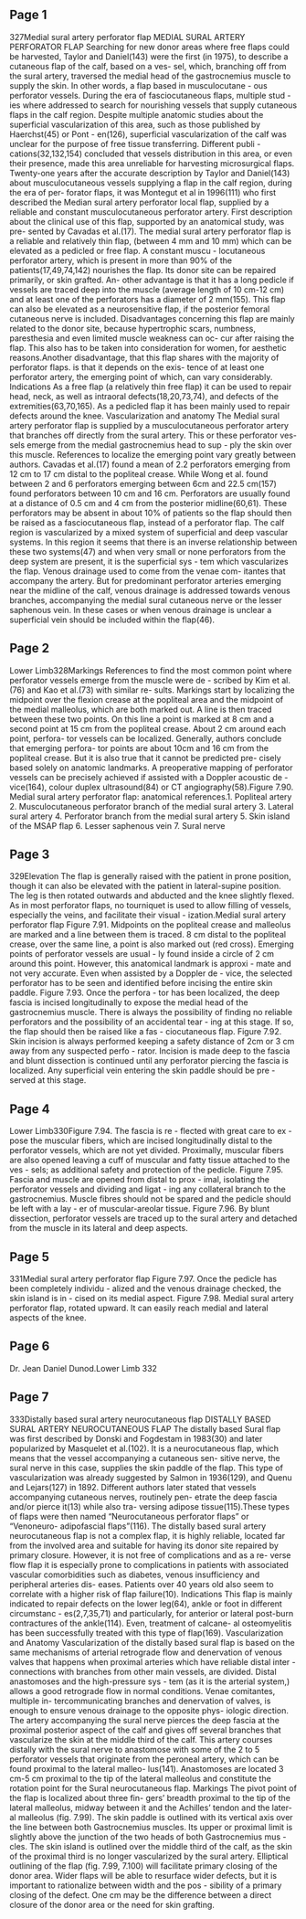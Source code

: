 ## Page 1

327Medial sural artery perforator flap
 MEDIAL SURAL ARTERY PERFORATOR FLAP
Searching for new donor areas where free flaps could 
be harvested, Taylor and Daniel(143) were the first (in 1975), 
to describe a cutaneous flap of the calf, based on a ves-
sel, which, branching off from the sural artery, traversed 
the medial head of the gastrocnemius muscle to supply 
the skin. In other words, a flap based in musculocutane -
ous perforator vessels.
During the era of fasciocutaneous flaps, multiple stud -
ies where addressed to search for nourishing vessels that 
supply cutaneous flaps in the calf region. Despite multiple 
anatomic studies about the superficial vascularization of 
this area, such as those published by Haerchst(45) or Pont -
en(126), superficial vascularization of the calf was unclear 
for the purpose of free tissue transferring. Different publi -
cations(32,132,154) concluded that vessels distribution in this 
area, or even their presence, made this area unreliable for 
harvesting microsurgical flaps.
Twenty-one years after the accurate description by 
Taylor and Daniel(143) about musculocutaneous vessels 
supplying a flap in the calf region, during the era of per-
forator flaps, it was Montegut et al in 1996(111) who first 
described the Median sural artery perforator local flap, 
supplied by a reliable and constant musculocutaneous 
perforator artery. First description about the clinical use 
of this flap, supported by an anatomical study, was pre-
sented by Cavadas et al.(17).
The medial sural artery perforator flap is a reliable and 
relatively thin flap, (between 4 mm and 10 mm) which can 
be elevated as a pedicled or free flap. A constant muscu -
locutaneous perforator artery, which is present in more 
than 90% of the patients(17,49,74,142) nourishes the flap. Its 
donor site can be repaired primarily, or skin grafted. An-
other advantage is that it has a long pedicle if vessels are 
traced deep into the muscle (average length of 10 cm-12 
cm) and at least one of the perforators has a diameter of 
2 mm(155).
This flap can also be elevated as a neurosensitive 
flap, if the posterior femoral cutaneous nerve is included.
Disadvantages concerning this flap are mainly related 
to the donor site, because hypertrophic scars, numbness, 
paresthesia and even limited muscle weakness can oc-
cur after raising the flap. This also has to be taken into 
consideration for women, for aesthetic reasons.Another disadvantage, that this flap shares with the 
majority of perforator flaps. is that it depends on the exis-
tence of at least one perforator artery, the emerging point 
of which, can vary considerably.
Indications
As a free flap (a relatively thin free flap) it can be used 
to repair head, neck, as well as intraoral defects(18,20,73,74), 
and defects of the extremities(63,70,165). As a pedicled flap it 
has been mainly used to repair defects around the knee.
Vascularization and anatomy
The Medial sural artery perforator flap is supplied by 
a musculocutaneous perforator artery that branches off 
directly from the sural artery. This or these perforator ves-
sels emerge from the medial gastrocnemius head to sup -
ply the skin over this muscle. References to localize the 
emerging point vary greatly between authors. Cavadas et 
al.(17) found a mean of 2.2 perforators emerging from 12 
cm to 17 cm distal to the popliteal crease. While Wong et 
al. found between 2 and 6 perforators emerging between 
6cm and 22.5 cm(157) found perforators between 10 cm 
and 16 cm. Perforators are usually found at a distance of 
0.5 cm and 4 cm from the posterior midline(60,61). These 
perforators may be absent in about 10% of patients so 
the flap should then be raised as a fasciocutaneous flap, 
instead of a perforator flap.
The calf region is vascularized by a mixed system of 
superficial and deep vascular systems. In this region it 
seems that there is an inverse relationship between these 
two systems(47) and when very small or none perforators 
from the deep system are present, it is the superficial sys -
tem which vascularizes the flap.
Venous drainage used to come from the venae com-
itantes that accompany the artery. But for predominant 
perforator arteries emerging near the midline of the calf, 
venous drainage is addressed towards venous branches, 
accompanying the medial sural cutaneous nerve or the 
lesser saphenous vein. In these cases or when venous 
drainage is unclear a superficial vein should be included 
within the flap(46).

## Page 2

Lower Limb328Markings
References to find the most common point where 
perforator vessels emerge from the muscle were de -
scribed by Kim et al.(76) and Kao et al.(73) with similar re-
sults. Markings start by localizing the midpoint over the 
flexion crease at the popliteal area and the midpoint of 
the medial malleolus, which are both marked out. A line is 
then traced between these two points. On this line a point 
is marked at 8 cm and a second point at 15 cm from the popliteal crease. About 2 cm around each point, perfora-
tor vessels can be localized.
Generally, authors conclude that emerging perfora-
tor points are about 10cm and 16 cm from the popliteal 
crease. But it is also true that it cannot be predicted pre-
cisely based solely on anatomic landmarks.
A preoperative mapping of perforator vessels can be 
precisely achieved if assisted with a Doppler acoustic de -
vice(164), colour duplex ultrasound(84) or CT angiography(58).Figure 7.90. Medial sural artery perforator flap: anatomical references.1. Popliteal artery
2. Musculocutaneous perforator branch of the 
medial sural artery
3.  Lateral sural artery
4. Perforator branch from the medial sural artery
5. Skin island of the MSAP flap
6.  Lesser saphenous vein
7.  Sural nerve


## Page 3

329Elevation
The flap is generally raised with the patient in prone 
position, though it can also be elevated with the patient in 
lateral-supine position. The leg is then rotated outwards and abducted and the knee slightly flexed. As in most 
perforator flaps, no tourniquet is used to allow filling of 
vessels, especially the veins, and facilitate their visual -
ization.Medial sural artery perforator flap
Figure 7.91. Midpoints on the 
popliteal crease and malleolus 
are marked and a line between 
them is traced. 8 cm distal to the 
popliteal crease, over the same 
line, a point is also marked out 
(red cross). Emerging points of 
perforator vessels are usual -
ly found inside a circle of 2 cm 
around this point. However, this 
anatomical landmark is approxi -
mate and not very accurate. Even 
when assisted by a Doppler de -
vice, the selected perforator has 
to be seen and identified before 
incising the entire skin paddle.
Figure 7.93. Once the perfora -
tor has been localized, the deep 
fascia is incised longitudinally 
to expose the medial head of the 
gastrocnemius muscle. There is 
always the possibility of finding 
no reliable perforators and the 
possibility of an accidental tear -
ing at this stage. If so, the flap 
should then be raised like a fas -
ciocutaneous flap. Figure 7.92. Skin incision is 
always performed keeping a 
safety distance of 2cm or 3 cm 
away from any suspected perfo -
rator. Incision is made deep to 
the fascia and blunt dissection 
is continued until any perforator 
piercing the fascia is localized. 
Any superficial vein entering 
the skin paddle should be pre -
served at this stage.


## Page 4

Lower Limb330Figure 7.94. The fascia is re -
flected with great care to ex -
pose the muscular fibers, which 
are incised longitudinally distal 
to the perforator vessels, which 
are not yet divided. Proximally, 
muscular fibers are also opened 
leaving a cuff of muscular and 
fatty tissue attached to the ves -
sels; as additional safety and 
protection of the pedicle.
Figure 7.95. Fascia and muscle 
are opened from distal to prox -
imal, isolating the perforator 
vessels and dividing and ligat -
ing any collateral branch to the 
gastrocnemius. Muscle fibres 
should not be spared and the 
pedicle should be left with a lay -
er of muscular-areolar tissue.
Figure 7.96. By blunt dissection, 
perforator vessels are traced up 
to the sural artery and detached 
from the muscle in its lateral 
and deep aspects.


## Page 5

331Medial sural artery perforator flap
Figure 7.97. Once the pedicle 
has been completely individu -
alized and the venous drainage 
checked, the skin island is in -
cised on its medial aspect.
Figure 7.98. Medial sural artery 
perforator flap, rotated upward. 
It can easily reach medial and 
lateral aspects of the knee.


## Page 6

Dr. Jean Daniel Dunod.Lower Limb
332

## Page 7

333Distally based sural artery neurocutaneous flap
 DISTALLY BASED SURAL ARTERY NEUROCUTANEOUS FLAP
The distally based Sural flap was first described by 
Donski and Fogdestam in 1983(30) and later popularized 
by Masquelet et al.(102). It is a neurocutaneous flap, which 
means that the vessel accompanying a cutaneous sen-
sitive nerve, the sural nerve in this case, supplies the 
skin paddle of the flap. This type of vascularization was 
already suggested by Salmon in 1936(129), and Quenu 
and Lejars(127) in 1892. Different authors later stated that 
vessels accompanying cutaneous nerves, routinely pen-
etrate the deep fascia and/or pierce it(13) while also tra-
versing  adipose tissue(115).These types of flaps were then 
named “Neurocutaneous perforator flaps” or “Venoneuro-
adipofascial flaps”(116). 
The distally based sural artery neurocutaneous flap is 
not a complex flap, it is highly reliable, located far from 
the involved area and suitable for having its donor site 
repaired by primary closure.
However, it is not free of complications and as a re-
verse flow flap it is especially prone to complications in 
patients with associated vascular comorbidities such as 
diabetes, venous insufficiency and peripheral arteries dis-
eases. Patients over 40 years old also seem to correlate 
with a higher risk of flap failure(10).
Indications
This flap is mainly indicated to repair defects on 
the lower leg(64), ankle or foot in different circumstanc -
es(2,7,35,71) and particularly, for anterior or lateral post-burn 
contractures of the ankle(114). Even, treatment of calcane-
al osteomyelitis has been successfully treated with this 
type of flap(169).
Vascularization and Anatomy
Vascularization of the distally based sural flap is 
based on the same mechanisms of arterial retrograde 
flow and denervation of venous valves that happens when proximal arteries which have reliable distal inter -
connections with branches from other main vessels, are 
divided. Distal anastomoses and the high-pressure sys -
tem (as it is the arterial system,) allows a good retrograde 
flow in normal conditions. Venae comitantes, multiple in-
tercommunicating branches and denervation of valves, is 
enough to ensure venous drainage to the opposite phys-
iologic direction.
The artery accompanying the sural nerve pierces the 
deep fascia at the proximal posterior aspect of the calf 
and gives off several branches that vascularize the skin 
at the middle third of the calf. This artery courses distally 
with the sural nerve to anastomose with some of the 2 
to 5 perforator vessels that originate from the peroneal 
artery, which can be found proximal to the lateral malleo-
lus(141). Anastomoses are located 3 cm-5 cm proximal to 
the tip of the lateral malleolus and constitute the rotation 
point for the Sural neurocutaneous flap. 
Markings
The pivot point of the flap is localized about three fin-
gers’ breadth proximal to the tip of the lateral malleolus, 
midway between it and the Achilles’ tendon and the later-
al malleolus (fig. 7.99). The skin paddle is outlined with its 
vertical axis over the line between both Gastrocnemius 
muscles. Its upper or proximal limit is slightly above the 
junction of the two heads of both Gastrocnemius mus -
cles. The skin island is outlined over the middle third of 
the calf, as the skin of the proximal third is no longer 
vascularized by the sural artery. Elliptical outlining of the 
flap (fig. 7.99, 7.100) will facilitate primary closing of the 
donor area.
Wider flaps will be able to resurface wider defects, but 
it is important to rationalize between width and the pos -
sibility of a primary closing of the defect. One cm may be 
the difference between a direct closure of the donor area 
or the need for skin grafting.
